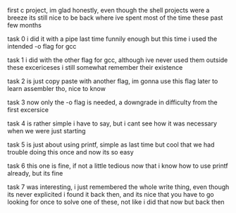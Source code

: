 first c project, im glad honestly, even though the shell projects were a breeze
its still nice to be back where ive spent most of the time these past few months

task 0 i did it with a pipe last time funnily enough but this time i used the intended -o flag for gcc

task 1 i did with the other flag for gcc, although ive never used them outside these excericeses i still somewhat remember their existence

task 2 is just copy paste with another flag, im gonna use this flag later to learn assembler tho, nice to know

task 3 now only the -o flag is needed, a downgrade in difficulty from the first excersice

task 4 is rather simple i have to say, but i cant see how it was necessary when we were just starting

task 5 is just about using printf, simple as last time but cool that we had trouble doing this once and now its so easy

task 6 this one is fine, if not a little tedious now that i know how to use printf already, but its fine

task 7 was interesting, i just remembered the whole write thing, even though its never explicited i found it back then, and its nice that you have to go looking for once to solve one of these, not like i did that now but back then